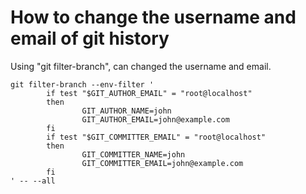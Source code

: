 # How to change the username and email of git history

Using "git filter-branch", can changed the username and email.

```git
git filter-branch --env-filter '
        if test "$GIT_AUTHOR_EMAIL" = "root@localhost"
        then
                GIT_AUTHOR_NAME=john
                GIT_AUTHOR_EMAIL=john@example.com
        fi
        if test "$GIT_COMMITTER_EMAIL" = "root@localhost"
        then
                GIT_COMMITTER_NAME=john
                GIT_COMMITTER_EMAIL=john@example.com
        fi
' -- --all
```
